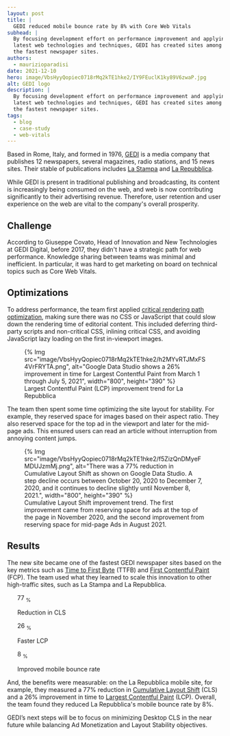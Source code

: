 ```yaml
---
layout: post
title: |
  GEDI reduced mobile bounce rate by 8% with Core Web Vitals
subhead: |
  By focusing development effort on performance improvement and applying the
  latest web technologies and techniques, GEDI has created sites among
  the fastest newspaper sites.
authors:
  - maurizioparadisi
date: 2021-12-10
hero: image/VbsHyyQopiec0718rMq2kTE1hke2/IY9FEuclK1ky89V6zwaP.jpg
alt: GEDI logo
description: |
  By focusing development effort on performance improvement and applying the
  latest web technologies and techniques, GEDI has created sites among
  the fastest newspaper sites.
tags:
  - blog
  - case-study
  - web-vitals
---
```


Based in Rome, Italy, and formed in 1976, [GEDI](http://www.gedispa.it/) is a
media company that publishes 12 newspapers, several magazines, radio stations,
and 15 news sites. Their stable of publications includes
[La Stampa](https://www.lastampa.it/) and
[La Repubblica](https://www.repubblica.it/).

While GEDI is present in traditional publishing and broadcasting, its content
is increasingly being consumed on the web, and web is now contributing
significantly to their advertising revenue. Therefore, user retention and user
experience on the web are vital to the company's overall prosperity.

## Challenge

According to Giuseppe Covato, Head of Innovation and New Technologies at GEDI
Digital, before 2017, they didn't have a strategic path for web performance.
Knowledge sharing between teams was minimal and inefficient. In particular, it
was hard to get marketing on board on technical topics such as Core Web Vitals.

## Optimizations

To address performance, the team first applied
[critical rendering path
optimization](https://developers.google.com/web/fundamentals/performance/critical-rendering-path/optimizing-critical-rendering-path),
making sure there was no CSS or JavaScript that could slow down the rendering
time of editorial content.  This included deferring third-party scripts and
non-critical CSS, inlining critical CSS, and avoiding JavaScript lazy loading
on the first in-viewport images.

<figure>
{% Img src="image/VbsHyyQopiec0718rMq2kTE1hke2/h2MYvRTJMxFS4VrFRYTA.png",
   alt="Google Data Studio shows a 26% improvement in time for Largest Contentful Paint from March 1 through July 5, 2021",
   width="800", height="390"
%}
  <figcaption>
    Largest Contentful Paint (LCP) improvement trend for La Repubblica
  </figcaption>
</figure>

The team then spent some time optimizing the site layout for stability. For
example, they reserved space for images based on their aspect ratio. They also
reserved space for the top ad in the viewport and later for the mid-page ads.
This ensured users can read an article without interruption from annoying
content jumps.

<figure>
{% 
   Img src="image/VbsHyyQopiec0718rMq2kTE1hke2/f5ZizQnDMyeFMDUJzmMj.png",
   alt="There was a 77% reduction in Cumulative Layout Shift as shown on Google Data Studio. A step decline occurs between October 20, 2020 to December 7, 2020, and it continues to decline slightly until November 8, 2021.",
   width="800", height="390"
%}
  <figcaption>
    Cumulative Layout Shift improvement trend. The first improvement came from reserving space for ads at the top of the page in November 2020, and the second improvement from reserving space for mid-page Ads in August 2021.
  </figcaption>
</figure>

## Results 

The new site became one of the fastest GEDI newspaper sites based on the key
metrics such as [Time to First Byte](/ttfb/) (TTFB) and [First Contentful Paint](/fcp/) (FCP). The team used
what they learned to scale this innovation to other high-traffic sites, such as
La Stampa and La Repubblica. 

<ul class="stats">
 <div class="stats__item">
   <p class="stats__figure">
     77
     <sub>%</sub>
   </p>
   <p>Reduction in CLS</p>
 </div>
 <div class="stats__item">
   <p class="stats__figure">
     26
     <sub>%</sub>
   </p>
   <p>Faster LCP</p>
 </div>
 <div class="stats__item">
   <p class="stats__figure">
     8
     <sub>%</sub>
   </p>
   <p>Improved mobile bounce rate</p>
 </div>
</ul>

And, the benefits were measurable: on the La Repubblica mobile site, for
example, they measured a 77% reduction in [Cumulative Layout Shift](/cls/)
(CLS) and a 26% improvement in time to [Largest Contentful Paint](/lcp/)
(LCP). Overall, the team found they reduced La Repubblica's mobile bounce
rate by 8%.

GEDI’s next steps will be to focus on minimizing Desktop CLS in the near
future while balancing Ad Monetization and Layout Stability objectives.
